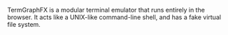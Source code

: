 TermGraphFX is a modular terminal emulator that runs entirely in the browser. It acts like a UNIX-like command-line shell, and has a fake virtual file system.
